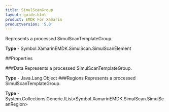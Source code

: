 ```yaml
---
title: SimulScanGroup
layout: guide.html
product: EMDK For Xamarin 
productversion: '5.0' 
---
```

Represents a processed SimulScanTemplateGroup.

**Type** - Symbol.XamarinEMDK.SimulScan.SimulScanElement

##Properties

###Data
Represents a processed SimulScanTemplateGroup.

**Type** - Java.Lang.Object
###Regions
Represents a processed SimulScanTemplateGroup.

**Type** - System.Collections.Generic.IList<Symbol.XamarinEMDK.SimulScan.SimulScanRegion>
